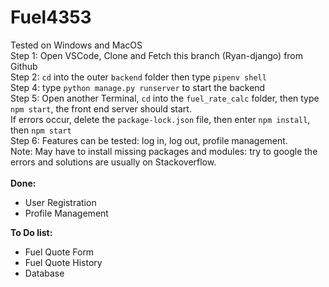 # Fuel4353
Tested on Windows and MacOS<br>
Step 1: Open VSCode, Clone and Fetch this branch (Ryan-django) from Github<br>
Step 2: ```cd``` into the outer ```backend``` folder then type ```pipenv shell```<br>
Step 4: type ```python manage.py runserver``` to start the backend<br>
Step 5: Open another Terminal, ```cd``` into the ```fuel_rate_calc``` folder, then type ```npm start```, the front end server should start.<br>
If errors occur, delete the ```package-lock.json``` file, then enter ```npm install```, then ```npm start```<br>
Step 6: Features can be tested: log in, log out, profile management.<br>
Note: May have to install missing packages and modules: try to google the errors and solutions are usually on Stackoverflow.
<br><br>
**Done:**<br>
- User Registration<br>
- Profile Management<br>

**To Do list:**<br>
- Fuel Quote Form<br>
- Fuel Quote History<br>
- Database<br>
